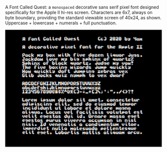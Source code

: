 A Font Called Quest: a `monospaced` decorative sans serif pixel font designed specifically for the Apple II hi-res screen. Characters are 6x7, always on byte boundary, providing the standard viewable screen of 40x24, as shown. Uppercase + lowercase + numerals + full punctuation.

![screenshot of font sample](sample.png)
